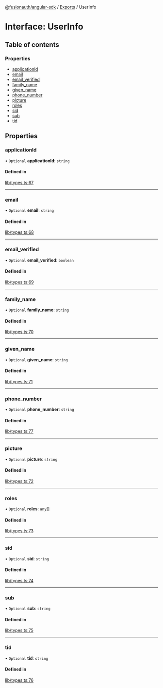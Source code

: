 [@fusionauth/angular-sdk](../README.md) / [Exports](../modules.md) / UserInfo

# Interface: UserInfo

## Table of contents

### Properties

- [applicationId](UserInfo.md#applicationid)
- [email](UserInfo.md#email)
- [email_verified](UserInfo.md#email_verified)
- [family_name](UserInfo.md#family_name)
- [given_name](UserInfo.md#given_name)
- [phone_number](UserInfo.md#phone_number)
- [picture](UserInfo.md#picture)
- [roles](UserInfo.md#roles)
- [sid](UserInfo.md#sid)
- [sub](UserInfo.md#sub)
- [tid](UserInfo.md#tid)

## Properties

### applicationId

• `Optional` **applicationId**: `string`

#### Defined in

[lib/types.ts:67](https://github.com/FusionAuth/fusionauth-javascript-sdk/blob/53e4097ee736b5b67b1c6f60aea9b74238ada880/packages/sdk-angular/projects/fusionauth-angular-sdk/src/lib/types.ts#L67)

---

### email

• `Optional` **email**: `string`

#### Defined in

[lib/types.ts:68](https://github.com/FusionAuth/fusionauth-javascript-sdk/blob/53e4097ee736b5b67b1c6f60aea9b74238ada880/packages/sdk-angular/projects/fusionauth-angular-sdk/src/lib/types.ts#L68)

---

### email_verified

• `Optional` **email_verified**: `boolean`

#### Defined in

[lib/types.ts:69](https://github.com/FusionAuth/fusionauth-javascript-sdk/blob/53e4097ee736b5b67b1c6f60aea9b74238ada880/packages/sdk-angular/projects/fusionauth-angular-sdk/src/lib/types.ts#L69)

---

### family_name

• `Optional` **family_name**: `string`

#### Defined in

[lib/types.ts:70](https://github.com/FusionAuth/fusionauth-javascript-sdk/blob/53e4097ee736b5b67b1c6f60aea9b74238ada880/packages/sdk-angular/projects/fusionauth-angular-sdk/src/lib/types.ts#L70)

---

### given_name

• `Optional` **given_name**: `string`

#### Defined in

[lib/types.ts:71](https://github.com/FusionAuth/fusionauth-javascript-sdk/blob/53e4097ee736b5b67b1c6f60aea9b74238ada880/packages/sdk-angular/projects/fusionauth-angular-sdk/src/lib/types.ts#L71)

---

### phone_number

• `Optional` **phone_number**: `string`

#### Defined in

[lib/types.ts:77](https://github.com/FusionAuth/fusionauth-javascript-sdk/blob/53e4097ee736b5b67b1c6f60aea9b74238ada880/packages/sdk-angular/projects/fusionauth-angular-sdk/src/lib/types.ts#L77)

---

### picture

• `Optional` **picture**: `string`

#### Defined in

[lib/types.ts:72](https://github.com/FusionAuth/fusionauth-javascript-sdk/blob/53e4097ee736b5b67b1c6f60aea9b74238ada880/packages/sdk-angular/projects/fusionauth-angular-sdk/src/lib/types.ts#L72)

---

### roles

• `Optional` **roles**: `any`[]

#### Defined in

[lib/types.ts:73](https://github.com/FusionAuth/fusionauth-javascript-sdk/blob/53e4097ee736b5b67b1c6f60aea9b74238ada880/packages/sdk-angular/projects/fusionauth-angular-sdk/src/lib/types.ts#L73)

---

### sid

• `Optional` **sid**: `string`

#### Defined in

[lib/types.ts:74](https://github.com/FusionAuth/fusionauth-javascript-sdk/blob/53e4097ee736b5b67b1c6f60aea9b74238ada880/packages/sdk-angular/projects/fusionauth-angular-sdk/src/lib/types.ts#L74)

---

### sub

• `Optional` **sub**: `string`

#### Defined in

[lib/types.ts:75](https://github.com/FusionAuth/fusionauth-javascript-sdk/blob/53e4097ee736b5b67b1c6f60aea9b74238ada880/packages/sdk-angular/projects/fusionauth-angular-sdk/src/lib/types.ts#L75)

---

### tid

• `Optional` **tid**: `string`

#### Defined in

[lib/types.ts:76](https://github.com/FusionAuth/fusionauth-javascript-sdk/blob/53e4097ee736b5b67b1c6f60aea9b74238ada880/packages/sdk-angular/projects/fusionauth-angular-sdk/src/lib/types.ts#L76)
